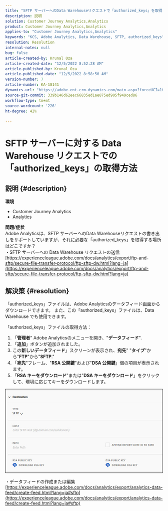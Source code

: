 ```yaml
---
title: "SFTP サーバーへのData Warehouseリクエストで「authorized_keys」を取得する方法"
description: 説明
solution: Customer Journey Analytics,Analytics
product: Customer Journey Analytics,Analytics
applies-to: "Customer Journey Analytics,Analytics"
keywords: "KCS, Adobe Analytics, Data Warehouse, SFTP, authorized_keys"
resolution: Resolution
internal-notes: null
bug: false
article-created-by: Krunal Oza
article-created-date: "12/5/2022 8:52:28 AM"
article-published-by: Krunal Oza
article-published-date: "12/5/2022 8:58:50 AM"
version-number: 7
article-number: KA-18141
dynamics-url: "https://adobe-ent.crm.dynamics.com/main.aspx?forceUCI=1&pagetype=entityrecord&etn=knowledgearticle&id=eb9b5f22-7a74-ed11-81aa-6045bd006c82"
source-git-commit: 339b146d62eec66835ed1ae875ed905f949ced86
workflow-type: tm+mt
source-wordcount: '226'
ht-degree: 42%

---
```


# SFTP サーバーに対する Data Warehouse リクエストでの「authorized_keys」の取得方法

## 説明 {#description}

<b>環境</b>
- Customer Journey Analytics
- Analytics



<b>問題/症状</b><br>Adobe Analyticsは、SFTP サーバーへのData Warehouseリクエストの書き出しをサポートしていますが、それに必要な「authorized_keys」を取得する場所はどこですか？<br>
・SFTP サーバーへの Data Warehouse リクエストの送信
[https://experienceleague.adobe.com/docs/analytics/export/ftp-and-sftp/secure-file-transfer-protocol/ftp-sftp-dw.html?lang=ja](https://experienceleague.adobe.com/docs/analytics/export/ftp-and-sftp/secure-file-transfer-protocol/ftp-sftp-dw.html?lang=ja)

## 解決策 {#resolution}


「authorized_keys」ファイルは、Adobe Analyticsのデータフィード画面からダウンロードできます。 また、この「authorized_keys」ファイルは、Data Warehouse でも使用できます。

「authorized_keys」ファイルの取得方法：

1. 「<b>管理者</b>&quot; Adobe Analyticsのメニューを開き、&quot;<b>データフィード</b>&quot;.
2. 「<b>追加</b>」ボタンが追加されました。
3. この<b>新しいデータフィード</b>」スクリーンが表示され、<b>宛先</b>&quot; &quot;<b>タイプ</b>&quot;から&quot;<b>FTP</b>&quot;から&quot;<b>SFTP</b>.&quot;
4. 「<b>宛先</b>&quot;フレーム、&quot;<b>RSA 公開鍵</b>&quot;および&quot;<b>DSA 公開鍵</b>」個の項目が表示されます。
5. 「<b>RSA キーをダウンロード</b>&quot;または&quot;<b>DSA キーをダウンロード</b>」をクリックして、環境に応じてキーをダウンロードします。


![](assets/50e37472-899b-ec11-b400-00224805a4ef.png)

・データフィードの作成または編集
[https://experienceleague.adobe.com/docs/analytics/export/analytics-data-feed/create-feed.html?lang=ja#sftp](https://experienceleague.adobe.com/docs/analytics/export/analytics-data-feed/create-feed.html?lang=ja#sftp)

